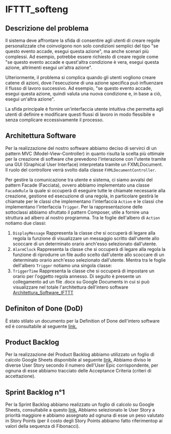 # IFTTT_softeng
## Descrizione del problema
Il sistema deve affrontare la sfida di consentire agli utenti di creare regole personalizzate che coinvolgono non solo condizioni semplici del tipo "se questo evento accade, esegui questa azione", ma anche scenari più complessi. Ad esempio, potrebbe essere richiesto di creare regole come "se questo evento accade e quest'altra condizione è vera, esegui questa azione, altrimenti esegui un'altra azione".

Ulteriormente, il problema si complica quando gli utenti vogliono creare catene di azioni, dove l'esecuzione di una azione specifica può influenzare il flusso di lavoro successivo. Ad esempio, "se questo evento accade, esegui questa azione, quindi valuta una nuova condizione e, in base a ciò, esegui un'altra azione".

La sfida principale è fornire un'interfaccia utente intuitiva che permetta agli utenti di definire e modificare questi flussi di lavoro in modo flessibile e senza complicare eccessivamente il processo.
## Architettura Software
Per la realizzazione del nostro software abbiamo deciso di servirci di un pattern MVC (Model-View-Controller) in quanto risulta la scelta più ottimale 
per la creazione di software che prevedono l'interazione con l'utente tramite una GUI (Graphical User Interface) interpretata tramite un FXMLDocument.
Il ruolo del controllore verrà svolto dalla classe `FXMLDocumentController`.

Per gestire la comunicazione tra utente e sistema, ci siamo avvalsi del pattern Facade (Facciata), ovvero abbiamo implementato una classe `FacadeRule`
la quale si occuperà di eseguire tutte le chiamate necessarie alla creazione, gestione ed esecuzione di una regola, in particolare gestirà le chiamate per le classi che implementano l'interfaccia `Action` e le classi che implementano l'interfaccia `Trigger`.
Per la rappresentazione delle sottoclassi abbiamo sfruttato il pattern Composer, utile a fornire una struttura ad albero al nostro programma.
Tra le foglie dell'albero di `Action` notiamo due classi:
1. `DisplayMessage`
   Rappresenta la classe che si occuperà di legare alla regola la funzione di visualizzare un messaggio scritto dall'utente allo scoccare di un determinato orario anch'esso selezionato dall'utente.
2. `AlarmClock`
    Rappresenta la classe che si occuperà di legare alla regola la funzione di riprodurre un file audio scelto dall'utente allo scoccare di un determinato orario anch'esso selezionato dall'utente.
Mentra tra le foglie dell'albero `Trigger` notiamo una singola classe:
1. `TriggerTime`
   Rappresenta la classe che si occuperà di impostare un orario per l'oggetto regola annesso.
Di seguito è presente un collegamento ad un file .docx su Google Documents in cui si può visualizzare nel totale l'architettura dell'intero software [Architettura_Software_IFTTT](https://docs.google.com/document/d/1ICIhP03cLgoz6Qr6QUi-3G4HcRFjDhAr982_lNbPVm8/edit#heading=h.yibgaur7hr98)
## Definiton of Done (DoD)
È stato stilato un documento per la Definition of Done dell'intero software ed è consultabile al seguente [link.](https://docs.google.com/document/d/17hKDsjm6unqMskwzPeQu_q7Cmel3s3g-sp2IlAWASrQ/edit?usp=sharing)
## Product Backlog
Per la realizzazione del Product Backlog abbiamo utilizzato un foglio di calcolo Google Sheets disponibile al seguente [link.](https://docs.google.com/spreadsheets/d/1Jg-jbu-lqLK0X6i5f5sSLkYn4Eur-_I_bi0ZIpJWjm4/edit?usp=sharing)
Abbiamo diviso le diverse User Story secondo il numero dell'User Epic corrispondente, per ognuna di esse abbiamo tracciato delle Acceptance Criteria (criteri di accettazione).
## Sprint Backlog n°1
Per la Sprint Backlog abbiamo realizzato un foglio di calcolo su Google Sheets, consultabile a questo [link.](https://docs.google.com/spreadsheets/d/1Jg-jbu-lqLK0X6i5f5sSLkYn4Eur-_I_bi0ZIpJWjm4/edit?usp=sharing)
Abbiamo selezionato le User Story a priorità maggiore e abbiamo assegnato ad ognuna di esse un peso valutato in Story Points (per il costo degli Story Points abbiamo fatto riferimentop ai valori della sequenza di Fibonacci).
